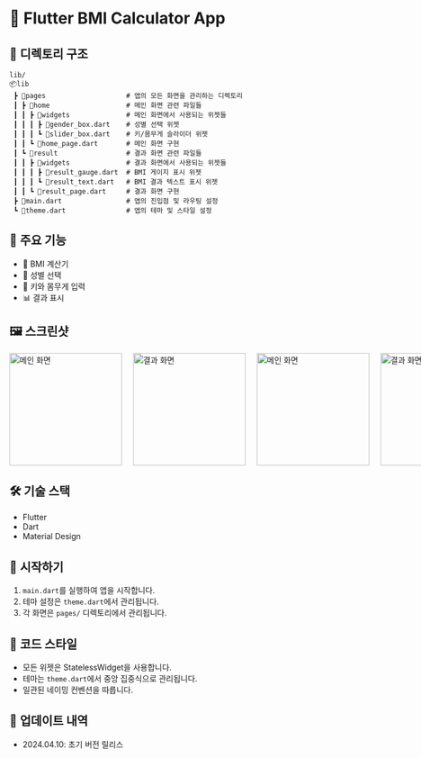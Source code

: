 # 📱 Flutter BMI Calculator App

## 📁 디렉토리 구조

```
lib/
📦lib
 ┣ 📂pages                    # 앱의 모든 화면을 관리하는 디렉토리
 ┃ ┣ 📂home                   # 메인 화면 관련 파일들
 ┃ ┃ ┣ 📂widgets              # 메인 화면에서 사용되는 위젯들
 ┃ ┃ ┃ ┣ 📜gender_box.dart    # 성별 선택 위젯
 ┃ ┃ ┃ ┗ 📜slider_box.dart    # 키/몸무게 슬라이더 위젯
 ┃ ┃ ┗ 📜home_page.dart       # 메인 화면 구현
 ┃ ┗ 📂result                 # 결과 화면 관련 파일들
 ┃ ┃ ┣ 📂widgets              # 결과 화면에서 사용되는 위젯들
 ┃ ┃ ┃ ┣ 📜result_gauge.dart  # BMI 게이지 표시 위젯
 ┃ ┃ ┃ ┗ 📜result_text.dart   # BMI 결과 텍스트 표시 위젯
 ┃ ┃ ┗ 📜result_page.dart     # 결과 화면 구현
 ┣ 📜main.dart                # 앱의 진입점 및 라우팅 설정
 ┗ 📜theme.dart               # 앱의 테마 및 스타일 설정
```

## 🎨 주요 기능

- 🧮 BMI 계산기
- 👥 성별 선택
- 📏 키와 몸무게 입력
- 📊 결과 표시

## 🖼️ 스크린샷

<div style="display: flex; gap: 20px;">
  <img src="https://github.com/user-attachments/assets/7a80d8cd-2a43-418c-ba7e-e78e32b5587e" width="200" alt="메인 화면">
  <img src="https://github.com/user-attachments/assets/9d02bd05-1b63-411d-98b9-f148409eabfe" width="200" alt="결과 화면">
  <img src="https://github.com/user-attachments/assets/a0cbeb86-44d6-4320-baa5-1c1b662fee7f" width="200" alt="메인 화면">
  <img src="https://github.com/user-attachments/assets/c3b9615c-586d-4cc6-a342-19088d301821" width="200" alt="결과 화면">
</div>

## 🛠️ 기술 스택

- Flutter
- Dart
- Material Design

## 🚀 시작하기

1. `main.dart`를 실행하여 앱을 시작합니다.
2. 테마 설정은 `theme.dart`에서 관리됩니다.
3. 각 화면은 `pages/` 디렉토리에서 관리됩니다.

## 📝 코드 스타일

- 모든 위젯은 StatelessWidget을 사용합니다.
- 테마는 `theme.dart`에서 중앙 집중식으로 관리됩니다.
- 일관된 네이밍 컨벤션을 따릅니다.

## 🔄 업데이트 내역

- 2024.04.10: 초기 버전 릴리스
